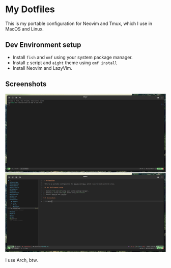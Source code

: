 # My Dotfiles

This is my portable configuration for Neovim and Tmux, which I use in MacOS and Linux.

## Dev Environment setup

- Install `fish` and `omf` using your system package manager.
- Install `z` script and `aight` theme using `omf install`
- Install Neovim and LazyVim.

## Screenshots

<center>
<img src='./assets/tmux.png' />
<img src='./assets/nvim.png' />
</center>

I use Arch, btw.
